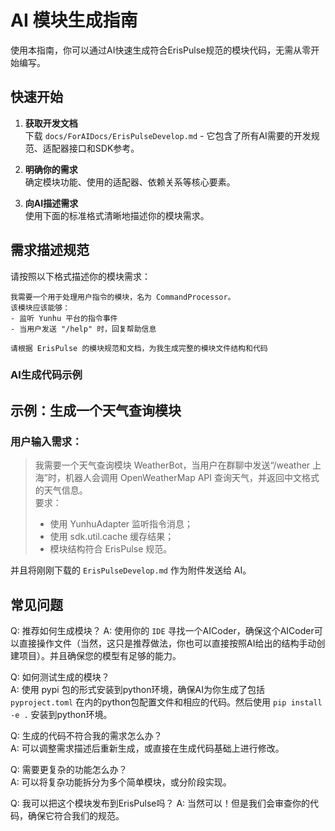 # AI 模块生成指南

使用本指南，你可以通过AI快速生成符合ErisPulse规范的模块代码，无需从零开始编写。

## 快速开始

1. **获取开发文档**  
   下载 `docs/ForAIDocs/ErisPulseDevelop.md` - 它包含了所有AI需要的开发规范、适配器接口和SDK参考。

2. **明确你的需求**  
   确定模块功能、使用的适配器、依赖关系等核心要素。

3. **向AI描述需求**  
   使用下面的标准格式清晰地描述你的模块需求。

## 需求描述规范

请按照以下格式描述你的模块需求：

```
我需要一个用于处理用户指令的模块，名为 CommandProcessor。
该模块应该能够：
- 监听 Yunhu 平台的指令事件
- 当用户发送 "/help" 时，回复帮助信息

请根据 ErisPulse 的模块规范和文档，为我生成完整的模块文件结构和代码
```

### AI生成代码示例

## 示例：生成一个天气查询模块

### 用户输入需求：

> 我需要一个天气查询模块 WeatherBot，当用户在群聊中发送“/weather 上海”时，机器人会调用 OpenWeatherMap API 查询天气，并返回中文格式的天气信息。  
> 要求：
> - 使用 YunhuAdapter 监听指令消息；
> - 使用 sdk.util.cache 缓存结果；
> - 模块结构符合 ErisPulse 规范。

并且将刚刚下载的 `ErisPulseDevelop.md` 作为附件发送给 AI。


## 常见问题

Q: 推荐如何生成模块？
A: 使用你的 `IDE` 寻找一个AICoder，确保这个AICoder可以直接操作文件（当然，这只是推荐做法，你也可以直接按照AI给出的结构手动创建项目）。并且确保您的模型有足够的能力。

Q: 如何测试生成的模块？  
A: 使用 pypi 包的形式安装到python环境，确保AI为你生成了包括 `pyproject.toml` 在内的python包配置文件和相应的代码。然后使用 `pip install -e .` 安装到python环境。

Q: 生成的代码不符合我的需求怎么办？  
A: 可以调整需求描述后重新生成，或直接在生成代码基础上进行修改。

Q: 需要更复杂的功能怎么办？  
A: 可以将复杂功能拆分为多个简单模块，或分阶段实现。

Q: 我可以把这个模块发布到ErisPulse吗？
A: 当然可以！但是我们会审查你的代码，确保它符合我们的规范。